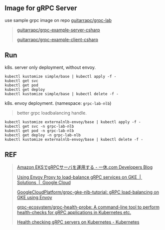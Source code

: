 ## Image for gRPC Server

use sample grpc image on repo [guitarrapc/grpc-lab](https://github.com/guitarrapc/gRPC-lab/tree/master/healthcheck)

> [guitarrapc/grpc-example-server-csharp](https://cloud.docker.com/u/guitarrapc/repository/docker/guitarrapc/grpc-example-server-csharp)
>
> [guitarrapc/grpc-example-client-csharp](https://cloud.docker.com/u/guitarrapc/repository/docker/guitarrapc/grpc-example-client-csharp)

## Run

k8s. server only deployment, without envoy.

```
kubectl kustomize simple/base | kubectl apply -f -
kubectl get svc
kubectl get pod
kubectl get deploy
kubectl kustomize simple/base | kubectl delete -f -
```

k8s. envoy deployment. (namespace: `grpc-lab-nlb`)

> better grpc loadbalancing handle.

```
kubectl kustomize externalnlb-envoy/base | kubectl apply -f -
kubectl get svc -n grpc-lab-nlb
kubectl get pod -n grpc-lab-nlb
kubectl get deploy -n grpc-lab-nlb
kubectl kustomize externalnlb-envoy/base | kubectl delete -f -
```

## REF

> [Amazon EKSでgRPCサーバを運用する \- 一休\.com Developers Blog](https://user-first.ikyu.co.jp/entry/2019/08/27/093858)
>
> [Using Envoy Proxy to load\-balance gRPC services on GKE  \|  Solutions  \|  Google Cloud](https://cloud.google.com/solutions/exposing-grpc-services-on-gke-using-envoy-proxy)
>
> [GoogleCloudPlatform/grpc\-gke\-nlb\-tutorial: gRPC load\-balancing on GKE using Envoy](https://github.com/GoogleCloudPlatform/grpc-gke-nlb-tutorial)
> 
> [grpc\-ecosystem/grpc\-health\-probe: A command\-line tool to perform health\-checks for gRPC applications in Kubernetes etc\.](https://github.com/grpc-ecosystem/grpc-health-probe/)
>
> [Health checking gRPC servers on Kubernetes \- Kubernetes](https://kubernetes.io/blog/2018/10/01/health-checking-grpc-servers-on-kubernetes/)
